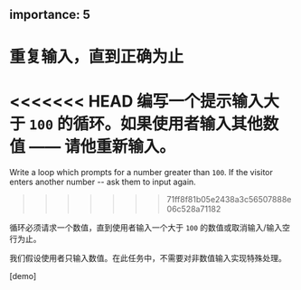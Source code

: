 importance: 5
---

# 重复输入，直到正确为止

<<<<<<< HEAD
编写一个提示输入大于 `100` 的循环。如果使用者输入其他数值 —— 请他重新输入。
=======
Write a loop which prompts for a number greater than `100`. If the visitor enters another number -- ask them to input again.
>>>>>>> 71ff8f81b05e2438a3c56507888e06c528a71182

循环必须请求一个数值，直到使用者输入一个大于 `100` 的数值或取消输入/输入空行为止。

我们假设使用者只输入数值。在此任务中，不需要对非数值输入实现特殊处理。

[demo]
